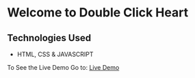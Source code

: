 # Welcome to Double Click Heart

## Technologies Used
- HTML, CSS & JAVASCRIPT

To See the Live Demo Go to: [Live Demo](https://pnsvn3035.github.io/double-click-heart/)
